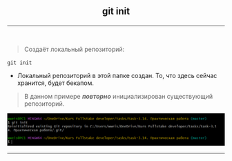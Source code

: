 ## <p style='text-align:center'>git init</p>
---
<br>

>Создаёт локальный репозиторий:
```brash=
git init
```
- Локальный репозиторий в этой папке создан. То, что здесь сейчас хранится, будет бекапом.

>В данном примере ***повторно*** инициализирован существующий репозиторий.

![git init](git.init.PNG)

---

